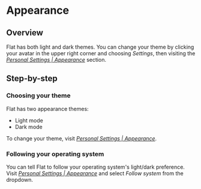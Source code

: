 # Appearance

## Overview

Flat has both light and dark themes. You can change your theme by clicking your avatar in the upper right corner and choosing _Settings_, then visiting the [_Personal Settings | Appearance_](https://go.flat.app/settings/appearance) section.

## Step-by-step

### Choosing your theme

Flat has two appearance themes:

* Light mode
* Dark mode

To change your theme, visit [_Personal Settings | Appearance_](https://go.flat.app/settings/appearance).

### Following your operating system

You can tell Flat to follow your operating system's light/dark preference. Visit [_Personal Settings | Appearance_](https://go.flat.app/settings/appearance) and select _Follow system_ from the dropdown.
